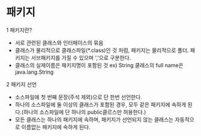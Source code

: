 # 패키지
1  패키지란?
* 서로 관련된 클래스와 인터페이스의 묶음
* 클래스가 물리적으로 클래스파일(*.class)인 것 처럼, 패키지는 물리적으로 폴더. 패키지는 서브패키지를 가질 수 있으며 ','으로 구분한다.
* 클래스의 실제이름은 패키지명이 포함된 것 ex) String 클래스의 full name은 java.lang.String

2  패키지 선언
* 소스파일에 첫 번째 문장(주석 제외)으로 단 한번 선언한다.
* 하나의 소스파일에 둘 이상의 클래스가 포함된 경우, 모두 같은 패키지에 속하게 된다.(하나의 소스파일에 단 하나의 public클르스만 허용한다.)
* 모든 클래스는 하나의 패키지에 속하며, 패키지가 선언되지 않는 클래스는 자동적으로 이름없는 패키지에 속하게 된다.
